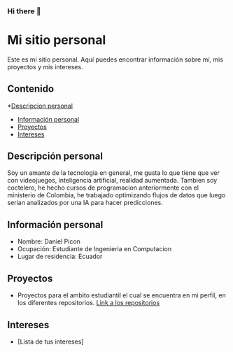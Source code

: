### Hi there 👋
# Mi sitio personal
Este es mi sitio personal. Aquí puedes encontrar información sobre mí, mis
proyectos y mis intereses.
## Contenido
*[Descripcion personal](#descripcion-personal)
* [Información personal](#información-personal)
* [Proyectos](#proyectos)
* [Intereses](#intereses)
## Descripción personal
Soy un amante de la tecnologia en general, me gusta lo que tiene que ver con videojuegos, inteligencia artificial, realidad aumentada.
Tambien soy coctelero, he hecho cursos de programacion anteriormente con el ministerio de Colombia, he trabajado optimizando flujos de datos que luego serian analizados por una IA para hacer predicciones.
## Información personal
* Nombre: Daniel Picon
* Ocupación: Estudiante de Ingenieria en Computacion
* Lugar de residencia: Ecuador

## Proyectos
* Proyectos para el ambito estudiantil el cual se encuentra en mi perfil, en los diferentes repositorios. [Link a los repositorios](https://github.com/LastDaniels?tab=repositories)
## Intereses
* [Lista de tus intereses]
